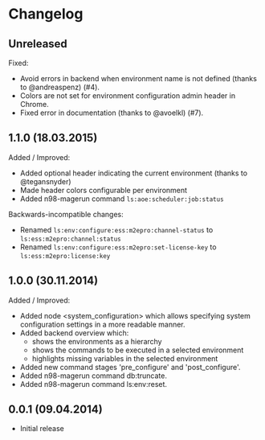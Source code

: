 Changelog
=========

Unreleased
-----

Fixed:

* Avoid errors in backend when environment name is not defined (thanks to @andreaspenz) (#4).
* Colors are not set for environment configuration admin header in Chrome.
* Fixed error in documentation (thanks to @avoelkl) (#7).

1.1.0 (18.03.2015)
-----

Added / Improved:

* Added optional header indicating the current environment (thanks to @tegansnyder)
* Made header colors configurable per environment
* Added n98-magerun command `ls:aoe:scheduler:job:status`

Backwards-incompatible changes:

* Renamed `ls:env:configure:ess:m2epro:channel-status` to `ls:ess:m2epro:channel:status`
* Renamed `ls:env:configure:ess:m2epro:set-license-key` to `ls:ess:m2epro:license:key`

1.0.0 (30.11.2014)
-----

Added / Improved:

* Added node <system_configuration> which allows specifying system configuration settings in a more readable manner.
* Added backend overview which:
  * shows the environments as a hierarchy
  * shows the commands to be executed in a selected environment
  * highlights missing variables in the selected environment
* Added new command stages 'pre_configure' and 'post_configure'.
* Added n98-magerun command db:truncate.
* Added n98-magerun command ls:env:reset. 

0.0.1 (09.04.2014)
-----
* Initial release

